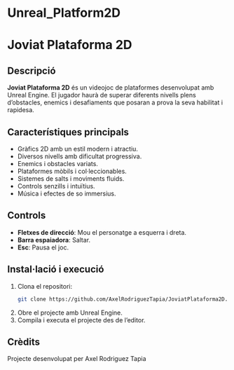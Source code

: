 # Unreal_Platform2D
# Joviat Plataforma 2D

## Descripció

**Joviat Plataforma 2D** és un videojoc de plataformes desenvolupat amb Unreal Engine. El jugador haurà de superar diferents nivells plens d’obstacles, enemics i desafiaments que posaran a prova la seva habilitat i rapidesa.

## Característiques principals

- Gràfics 2D amb un estil modern i atractiu.
- Diversos nivells amb dificultat progressiva.
- Enemics i obstacles variats.
- Plataformes mòbils i col·leccionables.
- Sistemes de salts i moviments fluids.
- Controls senzills i intuïtius.
- Música i efectes de so immersius.

## Controls

- **Fletxes de direcció**: Mou el personatge a esquerra i dreta.
- **Barra espaiadora**: Saltar.
- **Esc**: Pausa el joc.

## Instal·lació i execució

1. Clona el repositori:
   ```sh
   git clone https://github.com/AxelRodriguezTapia/JoviatPlataforma2D.git
2. Obre el projecte amb Unreal Engine.
3. Compila i executa el projecte des de l’editor.

## Crèdits
Projecte desenvolupat per Axel Rodriguez Tapia
